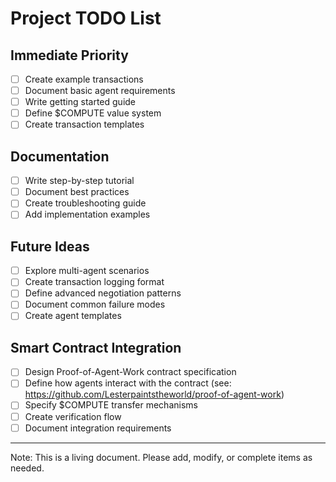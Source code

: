 # Project TODO List

## Immediate Priority

- [ ] Create example transactions
- [ ] Document basic agent requirements
- [ ] Write getting started guide
- [ ] Define $COMPUTE value system
- [ ] Create transaction templates

## Documentation

- [ ] Write step-by-step tutorial
- [ ] Document best practices
- [ ] Create troubleshooting guide
- [ ] Add implementation examples

## Future Ideas

- [ ] Explore multi-agent scenarios
- [ ] Create transaction logging format
- [ ] Define advanced negotiation patterns
- [ ] Document common failure modes
- [ ] Create agent templates

## Smart Contract Integration

- [ ] Design Proof-of-Agent-Work contract specification
- [ ] Define how agents interact with the contract (see: https://github.com/Lesterpaintstheworld/proof-of-agent-work)
- [ ] Specify $COMPUTE transfer mechanisms
- [ ] Create verification flow
- [ ] Document integration requirements

---
Note: This is a living document. Please add, modify, or complete items as needed.
